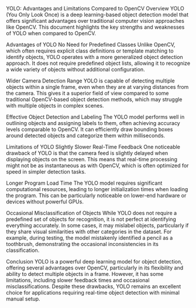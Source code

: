 YOLO: Advantages and Limitations Compared to OpenCV
Overview
YOLO (You Only Look Once) is a deep learning-based object detection model that offers significant advantages over traditional computer vision approaches like OpenCV. This document highlights the key strengths and weaknesses of YOLO when compared to OpenCV.

Advantages of YOLO
No Need for Predefined Classes
Unlike OpenCV, which often requires explicit class definitions or template matching to identify objects, YOLO operates with a more generalized object detection approach. It does not require predefined object lists, allowing it to recognize a wide variety of objects without additional configuration.

Wider Camera Detection Range
YOLO is capable of detecting multiple objects within a single frame, even when they are at varying distances from the camera. This gives it a superior field of view compared to some traditional OpenCV-based object detection methods, which may struggle with multiple objects in complex scenes.

Effective Object Detection and Labeling
The YOLO model performs well in outlining objects and assigning labels to them, often achieving accuracy levels comparable to OpenCV. It can efficiently draw bounding boxes around detected objects and categorize them within milliseconds.

Limitations of YOLO
Slightly Slower Real-Time Feedback
One noticeable drawback of YOLO is that the camera feed is slightly delayed when displaying objects on the screen. This means that real-time processing might not be as instantaneous as with OpenCV, which is often optimized for speed in simpler detection tasks.

Longer Program Load Time
The YOLO model requires significant computational resources, leading to longer initialization times when loading the program. This can be particularly noticeable on lower-end hardware or devices without powerful GPUs.

Occasional Misclassification of Objects
While YOLO does not require a predefined set of objects for recognition, it is not perfect at identifying everything accurately. In some cases, it may mislabel objects, particularly if they share visual similarities with other categories in the dataset. For example, during testing, the model mistakenly identified a pencil as a toothbrush, demonstrating the occasional inconsistencies in its classification.

Conclusion
YOLO is a powerful deep learning model for object detection, offering several advantages over OpenCV, particularly in its flexibility and ability to detect multiple objects in a frame. However, it has some limitations, including slower feedback times and occasional misclassifications. Despite these drawbacks, YOLO remains an excellent choice for applications requiring real-time object detection with minimal manual setup.